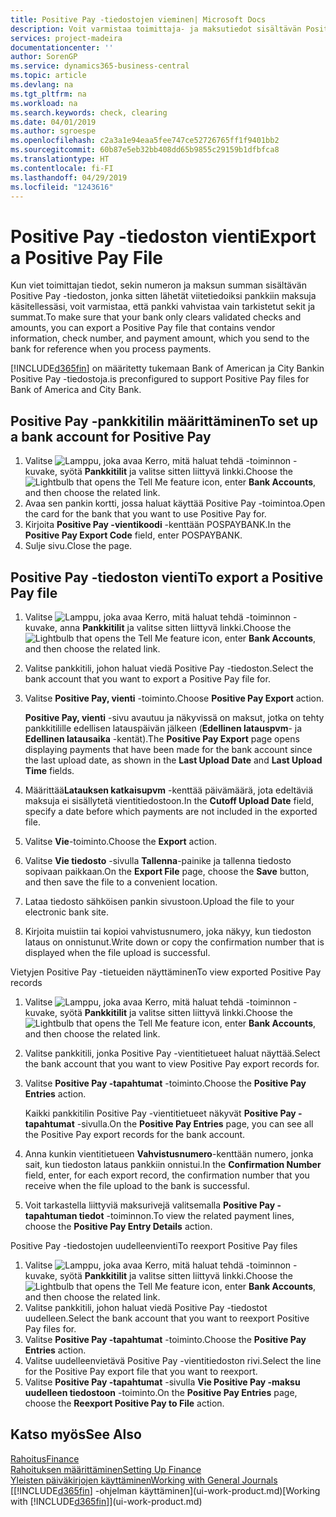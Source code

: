 ```yaml
---
title: Positive Pay -tiedostojen vieminen| Microsoft Docs
description: Voit varmistaa toimittaja- ja maksutiedot sisältävän Positive Pay -tiedoston viennin avulla, että pankki vahvistaa vain tarkistetut sekit ja summat.
services: project-madeira
documentationcenter: ''
author: SorenGP
ms.service: dynamics365-business-central
ms.topic: article
ms.devlang: na
ms.tgt_pltfrm: na
ms.workload: na
ms.search.keywords: check, clearing
ms.date: 04/01/2019
ms.author: sgroespe
ms.openlocfilehash: c2a3a1e94eaa5fee747ce52726765ff1f9401bb2
ms.sourcegitcommit: 60b87e5eb32bb408dd65b9855c29159b1dfbfca8
ms.translationtype: HT
ms.contentlocale: fi-FI
ms.lasthandoff: 04/29/2019
ms.locfileid: "1243616"
---
```

# <a name="export-a-positive-pay-file"></a><span data-ttu-id="6ba61-103">Positive Pay -tiedoston vienti</span><span class="sxs-lookup"><span data-stu-id="6ba61-103">Export a Positive Pay File</span></span>
<span data-ttu-id="6ba61-104">Kun viet toimittajan tiedot, sekin numeron ja maksun summan sisältävän Positive Pay -tiedoston, jonka sitten lähetät viitetiedoiksi pankkiin maksuja käsitellessäsi, voit varmistaa, että pankki vahvistaa vain tarkistetut sekit ja summat.</span><span class="sxs-lookup"><span data-stu-id="6ba61-104">To make sure that your bank only clears validated checks and amounts, you can export a Positive Pay file that contains vendor information, check number, and payment amount, which you send to the bank for reference when you process payments.</span></span>

[!INCLUDE[d365fin](includes/d365fin_md.md)] <span data-ttu-id="6ba61-105">on määritetty tukemaan Bank of American ja City Bankin Positive Pay -tiedostoja.</span><span class="sxs-lookup"><span data-stu-id="6ba61-105">is preconfigured to support Positive Pay files for Bank of America and City Bank.</span></span>

## <a name="to-set-up-a-bank-account-for-positive-pay"></a><span data-ttu-id="6ba61-106">Positive Pay -pankkitilin määrittäminen</span><span class="sxs-lookup"><span data-stu-id="6ba61-106">To set up a bank account for Positive Pay</span></span>
1. <span data-ttu-id="6ba61-107">Valitse ![Lamppu, joka avaa Kerro, mitä haluat tehdä -toiminnon](media/ui-search/search_small.png "Kerro, mitä haluat tehdä") -kuvake, syötä **Pankkitilit** ja valitse sitten liittyvä linkki.</span><span class="sxs-lookup"><span data-stu-id="6ba61-107">Choose the ![Lightbulb that opens the Tell Me feature](media/ui-search/search_small.png "Tell me what you want to do") icon, enter **Bank Accounts**, and then choose the related link.</span></span>
2. <span data-ttu-id="6ba61-108">Avaa sen pankin kortti, jossa haluat käyttää Positive Pay -toimintoa.</span><span class="sxs-lookup"><span data-stu-id="6ba61-108">Open the card for the bank that you want to use Positive Pay for.</span></span>
3. <span data-ttu-id="6ba61-109">Kirjoita **Positive Pay -vientikoodi** -kenttään POSPAYBANK.</span><span class="sxs-lookup"><span data-stu-id="6ba61-109">In the **Positive Pay Export Code** field, enter POSPAYBANK.</span></span>
4. <span data-ttu-id="6ba61-110">Sulje sivu.</span><span class="sxs-lookup"><span data-stu-id="6ba61-110">Close the page.</span></span>

## <a name="to-export-a-positive-pay-file"></a><span data-ttu-id="6ba61-111">Positive Pay -tiedoston vienti</span><span class="sxs-lookup"><span data-stu-id="6ba61-111">To export a Positive Pay file</span></span>
1. <span data-ttu-id="6ba61-112">Valitse ![Lamppu, joka avaa Kerro, mitä haluat tehdä -toiminnon](media/ui-search/search_small.png "Kerro, mitä haluat tehdä") -kuvake, anna **Pankkitilit** ja valitse sitten liittyvä linkki.</span><span class="sxs-lookup"><span data-stu-id="6ba61-112">Choose the ![Lightbulb that opens the Tell Me feature](media/ui-search/search_small.png "Tell me what you want to do") icon, enter **Bank Accounts**, and then choose the related link.</span></span>
2. <span data-ttu-id="6ba61-113">Valitse pankkitili, johon haluat viedä Positive Pay -tiedoston.</span><span class="sxs-lookup"><span data-stu-id="6ba61-113">Select the bank account that you want to export a Positive Pay file for.</span></span>
3. <span data-ttu-id="6ba61-114">Valitse **Positive Pay, vienti** -toiminto.</span><span class="sxs-lookup"><span data-stu-id="6ba61-114">Choose **Positive Pay Export** action.</span></span>

    <span data-ttu-id="6ba61-115">**Positive Pay, vienti** -sivu avautuu ja näkyvissä on maksut, jotka on tehty pankkitilille edellisen latauspäivän jälkeen (**Edellinen latauspvm**- ja **Edellinen latausaika** -kentät).</span><span class="sxs-lookup"><span data-stu-id="6ba61-115">The **Positive Pay Export** page opens displaying payments that have been made for the bank account since the last upload date, as shown in the **Last Upload Date** and **Last Upload Time** fields.</span></span>
4. <span data-ttu-id="6ba61-116">Määrittää**Latauksen katkaisupvm** -kenttää päivämäärä, jota edeltäviä maksuja ei sisällytetä vientitiedostoon.</span><span class="sxs-lookup"><span data-stu-id="6ba61-116">In the **Cutoff Upload Date** field, specify a date before which payments are not included in the exported file.</span></span>
5. <span data-ttu-id="6ba61-117">Valitse **Vie**-toiminto.</span><span class="sxs-lookup"><span data-stu-id="6ba61-117">Choose the **Export** action.</span></span>
6. <span data-ttu-id="6ba61-118">Valitse **Vie tiedosto** -sivulla **Tallenna**-painike ja tallenna tiedosto sopivaan paikkaan.</span><span class="sxs-lookup"><span data-stu-id="6ba61-118">On the **Export File** page, choose the **Save** button, and then save the file to a convenient location.</span></span>
7. <span data-ttu-id="6ba61-119">Lataa tiedosto sähköisen pankin sivustoon.</span><span class="sxs-lookup"><span data-stu-id="6ba61-119">Upload the file to your electronic bank site.</span></span>
8. <span data-ttu-id="6ba61-120">Kirjoita muistiin tai kopioi vahvistusnumero, joka näkyy, kun tiedoston lataus on onnistunut.</span><span class="sxs-lookup"><span data-stu-id="6ba61-120">Write down or copy the confirmation number that is displayed when the file upload is successful.</span></span>

<span data-ttu-id="6ba61-121">Vietyjen Positive Pay -tietueiden näyttäminen</span><span class="sxs-lookup"><span data-stu-id="6ba61-121">To view exported Positive Pay records</span></span>

1. <span data-ttu-id="6ba61-122">Valitse ![Lamppu, joka avaa Kerro, mitä haluat tehdä -toiminnon](media/ui-search/search_small.png "Kerro, mitä haluat tehdä") -kuvake, syötä **Pankkitilit** ja valitse sitten liittyvä linkki.</span><span class="sxs-lookup"><span data-stu-id="6ba61-122">Choose the ![Lightbulb that opens the Tell Me feature](media/ui-search/search_small.png "Tell me what you want to do") icon, enter **Bank Accounts**, and then choose the related link.</span></span>
2. <span data-ttu-id="6ba61-123">Valitse pankkitili, jonka Positive Pay -vientitietueet haluat näyttää.</span><span class="sxs-lookup"><span data-stu-id="6ba61-123">Select the bank account that you want to view Positive Pay export records for.</span></span>
3. <span data-ttu-id="6ba61-124">Valitse **Positive Pay -tapahtumat** -toiminto.</span><span class="sxs-lookup"><span data-stu-id="6ba61-124">Choose the **Positive Pay Entries** action.</span></span>

    <span data-ttu-id="6ba61-125">Kaikki pankkitilin Positive Pay -vientitietueet näkyvät **Positive Pay -tapahtumat** -sivulla.</span><span class="sxs-lookup"><span data-stu-id="6ba61-125">On the **Positive Pay Entries** page, you can see all the Positive Pay export records for the bank account.</span></span>
4. <span data-ttu-id="6ba61-126">Anna kunkin vientitietueen **Vahvistusnumero**-kenttään numero, jonka sait, kun tiedoston lataus pankkiin onnistui.</span><span class="sxs-lookup"><span data-stu-id="6ba61-126">In the **Confirmation Number** field, enter, for each export record, the confirmation number that you receive when the file upload to the bank is successful.</span></span>
5. <span data-ttu-id="6ba61-127">Voit tarkastella liittyviä maksurivejä valitsemalla **Positive Pay -tapahtuman tiedot** -toiminnon.</span><span class="sxs-lookup"><span data-stu-id="6ba61-127">To view the related payment lines, choose the **Positive Pay Entry Details** action.</span></span>

<span data-ttu-id="6ba61-128">Positive Pay -tiedostojen uudelleenvienti</span><span class="sxs-lookup"><span data-stu-id="6ba61-128">To reexport Positive Pay files</span></span>

1. <span data-ttu-id="6ba61-129">Valitse ![Lamppu, joka avaa Kerro, mitä haluat tehdä -toiminnon](media/ui-search/search_small.png "Kerro, mitä haluat tehdä") -kuvake, syötä **Pankkitilit** ja valitse sitten liittyvä linkki.</span><span class="sxs-lookup"><span data-stu-id="6ba61-129">Choose the ![Lightbulb that opens the Tell Me feature](media/ui-search/search_small.png "Tell me what you want to do") icon, enter **Bank Accounts**, and then choose the related link.</span></span>
2. <span data-ttu-id="6ba61-130">Valitse pankkitili, johon haluat viedä Positive Pay -tiedostot uudelleen.</span><span class="sxs-lookup"><span data-stu-id="6ba61-130">Select the bank account that you want to reexport Positive Pay files for.</span></span>
3. <span data-ttu-id="6ba61-131">Valitse **Positive Pay -tapahtumat** -toiminto.</span><span class="sxs-lookup"><span data-stu-id="6ba61-131">Choose the **Positive Pay Entries** action.</span></span>
4. <span data-ttu-id="6ba61-132">Valitse uudelleenvietävä Positive Pay -vientitiedoston rivi.</span><span class="sxs-lookup"><span data-stu-id="6ba61-132">Select the line for the Positive Pay export file that you want to reexport.</span></span>
5. <span data-ttu-id="6ba61-133">Valitse **Positive Pay -tapahtumat** -sivulla **Vie Positive Pay -maksu uudelleen tiedostoon** -toiminto.</span><span class="sxs-lookup"><span data-stu-id="6ba61-133">On the **Positive Pay Entries** page, choose the **Reexport Positive Pay to File** action.</span></span>

## <a name="see-also"></a><span data-ttu-id="6ba61-134">Katso myös</span><span class="sxs-lookup"><span data-stu-id="6ba61-134">See Also</span></span>
[<span data-ttu-id="6ba61-135">Rahoitus</span><span class="sxs-lookup"><span data-stu-id="6ba61-135">Finance</span></span>](finance.md)  
[<span data-ttu-id="6ba61-136">Rahoituksen määrittäminen</span><span class="sxs-lookup"><span data-stu-id="6ba61-136">Setting Up Finance</span></span>](finance-setup-finance.md)  
[<span data-ttu-id="6ba61-137">Yleisten päiväkirjojen käyttäminen</span><span class="sxs-lookup"><span data-stu-id="6ba61-137">Working with General Journals</span></span>](ui-work-general-journals.md)  
<span data-ttu-id="6ba61-138">[[!INCLUDE[d365fin](includes/d365fin_md.md)] -ohjelman käyttäminen](ui-work-product.md)</span><span class="sxs-lookup"><span data-stu-id="6ba61-138">[Working with [!INCLUDE[d365fin](includes/d365fin_md.md)]](ui-work-product.md)</span></span>
